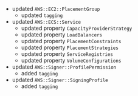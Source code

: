 - updated `AWS::EC2::PlacementGroup`
  - updated `tagging`
- updated `AWS::ECS::Service`
  - updated property `CapacityProviderStrategy`
  - updated property `LoadBalancers`
  - updated property `PlacementConstraints`
  - updated property `PlacementStrategies`
  - updated property `ServiceRegistries`
  - updated property `VolumeConfigurations`
- updated `AWS::Signer::ProfilePermission`
  - added `tagging`
- updated `AWS::Signer::SigningProfile`
  - added `tagging`
